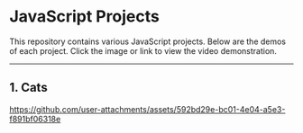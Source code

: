 # JavaScript Projects

This repository contains various JavaScript projects. Below are the demos of each project. Click the image or link to view the video demonstration.

---

## 1. Cats
https://github.com/user-attachments/assets/592bd29e-bc01-4e04-a5e3-f891bf06318e
